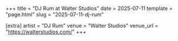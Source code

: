 +++
title = "DJ Rum at Walter Studios"
date = 2025-07-11
template = "page.html"
slug = "2025-07-11-dj-rum"

[extra]
artist = "DJ Rum"
venue = "Walter Studios"
venue_url = "https://walterstudios.com/"
+++
